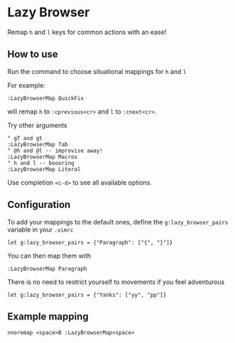 # Lazy Browser

Remap `h` and `l` keys for common actions with an ease!

## How to use

Run the command to choose situational mappings for `h` and `l`

For example:

``` vim
:LazyBrowserMap QuickFix
```

will remap `h` to `:cprevious<cr>` and `l` to `:cnext<cr>`.

Try other arguments
``` vim
" gT and gt
:LazyBrowserMap Tab
" @h and @l -- improvise away!
:LazyBrowserMap Macros
" h and l -- boooring
:LazyBrowserMap Literal
```

Use completion `<c-d>` to see all available options.

## Configuration

To add your mappings to the default ones,
define the `g:lazy_browser_pairs` variable in your `.vimrc`

``` vim
let g:lazy_browser_pairs = {"Paragraph": ["{", "}"]}
```

You can then map them with

``` vim
:LazyBrowserMap Paragraph
```

There is no need to restrict yourself to movements if you feel adventurous

``` vim
let g:lazy_browser_pairs = {"Yanks": ["yy", "pp"]}
```

## Example mapping

``` vim
nnoremap <space>B :LazyBrowserMap<space>
```
